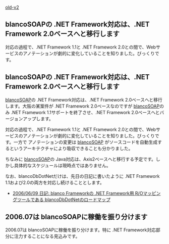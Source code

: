 [old-v2](ig060707-orig.html)

## blancoSOAPの .NET Framework対応は、.NET Framework 2.0ベースへと移行します

対応の過程で、.NET Framework 1.1と .NET Framework 2.0との間で、Webサービスのアノテーションが劇的に変化していることを知りました。びっくりです。


## blancoSOAPの .NET Framework対応は、.NET Framework 2.0ベースへと移行します

[blancoSOAP](http://www.igapyon.jp/blanco/blancosoap.html)の .NET Framework対応は、.NET Framework 2.0ベースへと移行します。大阪の某案件が
.NET Framework 2.0ベースなのですが [blancoSOAP](http://www.igapyon.jp/blanco/blancosoap.html)のみ .NET Framework 1.1サポートを終了させ、.NET
Framework 2.0ベースへとバージョンアップします。

対応の過程で、.NET Framework 1.1と .NET Framework 2.0との間で、Webサービスのアノテーションが劇的に変化していることを知りました。びっくりです。一方で アノテーションの変更は [blancoSOAP](http://www.igapyon.jp/blanco/blancosoap.html) がソースコードを自動生成するというアーキテクチャにより吸収できることも分かりました。

ちなみに [blancoSOAP](http://www.igapyon.jp/blanco/blancosoap.html)の Java対応は、Axis2ベースへと移行する予定です。しかし具体的なスケジュールは現時点ではありません。

なお、blancoDbDotNetだけは、先日の日記に書いたように .NET Framework 1.1および2.0の両方を対応し続けることとします。

* [2006/06/09 日記: blanco Frameworkの .NET Framework用 R/Oマッピングツールである blancoDbDotNetのロードマップ](ig060609.html)

## 2006.07は blancoSOAPに稼働を振り分けます

2006.07は blancoSOAPに稼働を振り分けます。特に .NET Framework対応部分に注力することになる見込みです。